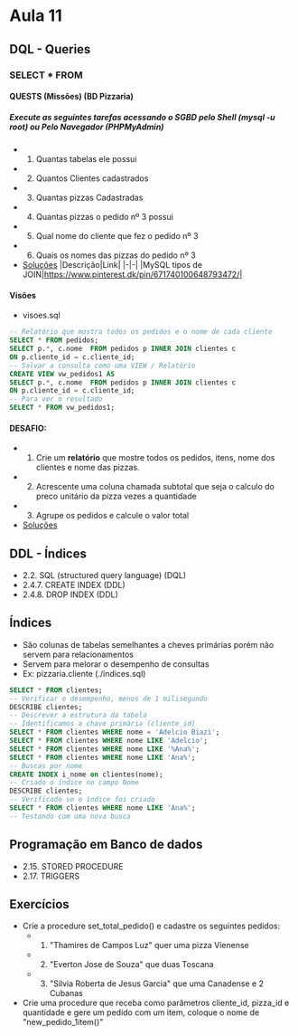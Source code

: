 # Aula 11
## DQL - Queries
### SELECT * FROM
#### QUESTS (Missões) (BD Pizzaria)
##### Execute as seguintes tarefas acessando o SGBD pelo Shell (mysql -u root) ou Pelo Navegador (PHPMyAdmin)
- 1. Quantas tabelas ele possui
- 2. Quantos Clientes cadastrados
- 3. Quantas pizzas Cadastradas
- 4. Quantas pizzas o pedido nº 3 possui
- 5. Qual nome do cliente que fez o pedido nº 3
- 6. Quais os nomes das pizzas do pedido nº 3
- [Soluções](./queries.sql)
|Descrição|Link|
|-|-|
|MySQL tipos de JOIN|https://www.pinterest.dk/pin/671740100648793472/|

#### Visões
- visoes.sql
```sql
-- Relatório que mostra todos os pedidos e o nome de cada cliente
SELECT * FROM pedidos;
SELECT p.*, c.nome  FROM pedidos p INNER JOIN clientes c
ON p.cliente_id = c.cliente_id;
-- Salvar a consulta como uma VIEW / Relatório
CREATE VIEW vw_pedidos1 AS
SELECT p.*, c.nome  FROM pedidos p INNER JOIN clientes c
ON p.cliente_id = c.cliente_id;
-- Para ver o resultado
SELECT * FROM vw_pedidos1;
```
#### DESAFIO:
- 1. Crie um **relatório** que mostre todos os pedidos, itens, nome dos clientes e nome das pizzas.
- 2. Acrescente uma coluna chamada subtotal que seja o calculo do preco unitário da pizza vezes a quantidade
- 3. Agrupe os pedidos e calcule o valor total
- [Soluções](./visoes.sql)
## DDL - Índices
- 2.2. SQL (structured query language) (DQL)
- 2.4.7. CREATE INDEX (DDL)
- 2.4.8. DROP INDEX (DDL)
## Índices
- São colunas de tabelas semelhantes a cheves primárias porém não servem para relacionamentos
- Servem para melorar o desempenho de consultas
- Ex: pizzaria.cliente (./indices.sql)
```sql
SELECT * FROM clientes;
-- Verificar o desempenho, menos de 1 milisegundo
DESCRIBE clientes;
-- Descrever a estrutura da tabela
-- Identificamos a chave primária (cliente_id)
SELECT * FROM clientes WHERE nome = 'Adelcio Biazi';
SELECT * FROM clientes WHERE nome LIKE 'Adelcio';
SELECT * FROM clientes WHERE nome LIKE '%Ana%';
SELECT * FROM clientes WHERE nome LIKE 'Ana%';
-- Buscas por nome
CREATE INDEX i_nome on clientes(nome);
-- Criado o índice no campo Nome
DESCRIBE clientes;
-- Verificado se o índice foi criado
SELECT * FROM clientes WHERE nome LIKE 'Ana%';
-- Testando com uma nova busca
```
## Programação em Banco de dados
- 2.15. STORED PROCEDURE
- 2.17. TRIGGERS
## Exercícios
- Crie a procedure set_total_pedido() e cadastre os seguintes pedidos:
	- 1. "Thamires de Campos Luz" quer uma pizza Vienense
	- 2. "Everton Jose de Souza" que duas Toscana
	- 3. "Silvia Roberta de Jesus Garcia" que uma Canadense e 2	Cubanas
- Crie uma procedure que receba como parâmetros cliente_id, pizza_id e quantidade e gere um pedido com um item, coloque o nome de "new_pedido_1item()"
